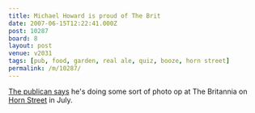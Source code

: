 ```yaml
---
title: Michael Howard is proud of The Brit
date: 2007-06-15T12:22:41.000Z
post: 10287
board: 8
layout: post
venue: v2031
tags: [pub, food, garden, real ale, quiz, booze, horn street]
permalink: /m/10287/
---
```

<a href="http://www.thepublican.com/story.asp?sectioncode=7&storycode=55804&c=1">The publican says</a> he's doing some sort of photo op at The Britannia on <a href="/wiki/horn+street">Horn Street</a> in July.
